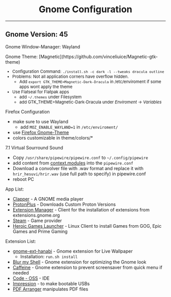 <center><h1>Gnome Configuration</center></h1>

---

## Gnome Version: 45

Gnome Window-Manager: Wayland

<font>
Gnome Theme: [Magnetic](https://github.com/vinceliuice/Magnetic-gtk-theme)
</font>

<font size="2">

* Configuration Command: ```` ./install.sh -c dark -l --tweaks dracula outline ````
* Problems: Not all application corners have overflow hidden.
	* Add ````export GTK_THEME=Magnetic-Dark-Dracula```` in /etc/enviroment if some apps wont apply the theme
* Use Flatseal for Flatpak apps
	* add ````~/.themes```` under Filesystem
	* add GTK_THEME=Magnetic-Dark-Dracula under <i>Enviroment</i> -> <i>Variables</i>

</font>

Firefox Configuration

* make sure to use Wayland
	* add ````MOZ_ENABLE_WAYLAND=1```` in ````/etc/enviroment/````
* use [Firefox Gnome-Theme](https://github.com/rafaelmardojai/firefox-gnome-theme)
* colors customizable in theme/colors/*

<font>
7.1 Virtual Sourround Sound
</font>

* Copy ````/usr/share/pipewire/pipewire.conf```` to ````~/.config/pipewire```` 
* add content from [context.modules](https://gitlab.freedesktop.org/pipewire/pipewire/-/blob/master/src/daemon/filter-chain/sink-virtual-surround-7.1-hesuvi.conf) into the ````pipewire.conf````
* Download a convolver file with .wav format and replace it with ````hrir_hesuvi/hrir.wav```` (use full path to specify) in pipewire.conf
* reboot PC

<font>
App List:
</font>

* [Clapper](https://github.com/Rafostar/clapper) - A GNOME media player
* [ProtonPlus](https://github.com/Vysp3r/ProtonPlus) - Downloads Custom Proton Versions
* [Extension Manager](https://github.com/mjakeman/extension-manager) - Client for the installation of extensions from extensions.gnome.org
* [Steam](https://store.steampowered.com) - Game provider
* [Heroic Games Launcher](https://heroicgameslauncher.com/) - Linux Client to install Games from GOG, Epic Games and Prime Gaming

<font>
Extension List:
</font>

* [gnome-ext-hanabi](https://github.com/jeffshee/gnome-ext-hanabi) - Gnome extension for Live Wallpaper
	* Installation: ````run.sh install````
* [Blur my Shell](https://github.com/aunetx/blur-my-shell) - Gnome extension for optimizing the Gnome look
* [Caffeine](https://github.com/ben-manes/caffeine) - Gnome extension to prevent screensaver from quick menu if needed
* [Code - OSS](https://github.com/microsoft/vscode) - IDE
* [Impression](https://apps.gnome.org/de/Impression/) - to make bootable USBs
* [PDF Arranger](https://github.com/pdfarranger/pdfarranger) manipulates PDF files
